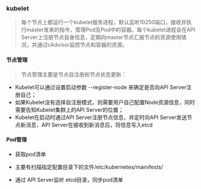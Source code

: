 ### kubelet

> 每个节点上都运行一个kubelet服务进程，默认监听10250端口，接收并执行master发来的指令，管理Pod及Pod中的容器。每个kubelet进程会在API Server上注册节点自身信息，定期向master节点汇报节点的资源使用情况，并通过cAdvisor监控节点和容器的资源。

#### 节点管理
> 节点管理主要是节点自注册和节点状态更新：
- Kubelet可以通过设置启动参数 --register-node 来确定是否向API Server注册自己；
- 如果Kubelet没有选择自注册模式，则需要用户自己配置Node资源信息，同时需要告知Kubelet集群上的API Server的位置；
- Kubelet在启动时通过API Server注册节点信息，并定时向API Server发送节点新消息，API Server在接收到新消息后，将信息写入etcd


#### Pod管理

- 获取pod清单

- 主要有扫描指定配置目录下的文件/etc/kubernetes/mainifests/
- 通过 API Server监听 etcd目录，同步pod清单